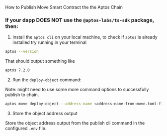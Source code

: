 How to Publish Move Smart Contract the the Aptos Chain

### If your dapp DOES NOT use the `@aptos-labs/ts-sdk` package, then:

1. Install the `aptos cli` on your local machine, to check if `aptos` is already installed try running in your terminal

```bash
aptos --version
```

That should output something like

```bash
aptos 7.2.0
```

2. Run the `deploy-object` command:

Note: might need to use some more command options to successfully publish to chain.

```bash
aptos move deploy-object --address-name <address-name-from-move.toml-file>  --assume-yes
```

3. Store the object address output

Store the object address output from the publish cli command in the configured `.env` file.
